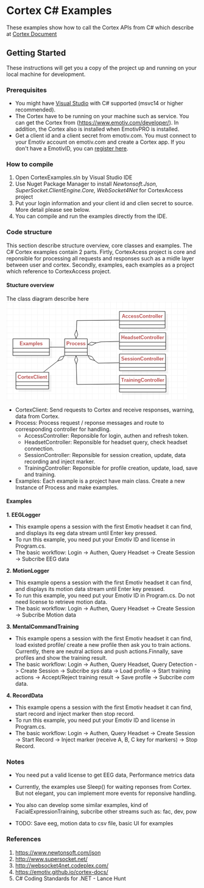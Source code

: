 # Cortex C# Examples
These examples show how to call the Cortex APIs from C# which describe at [Cortex Document](https://emotiv.github.io/cortex-docs/)

## Getting Started
These instructions will get you a copy of the project up and running on your local machine for development.
### Prerequisites
* You might have [Visual Studio](https://www.visualstudio.com/) with C# supported (msvc14 or higher recommended).
* The Cortex have to be running on your machine such as service. You can get the Cortex from (https://www.emotiv.com/developer/). In addition, the Cortex also is installed when EmotivPRO is installed.
* Get a client id and a client secret from emotiv.com. You must connect to your Emotiv account on emotiv.com and create a Cortex app. If you don't have a EmotivID, you can [register here](https://id.emotivcloud.com/eoidc/account/registration/).

### How to compile
<!-- how to compile  -->
1. Open CortexExamples.sln by Visual Studio IDE
2. Use Nuget Package Manager to install _Newtonsoft.Json, SuperSocket.ClientEngine.Core, WebSocket4Net_ for CortexAccess project
3. Put your login information and your client id and clien secret to source. More detail please see below.
4. You can compile and run the examples directly from the IDE.

### Code structure
<!-- Code structure :overview about projects, classes in CortexAccess project and other examples-->
This section describe structure overview, core classes and examples. The C# Cortex examples contain 2 parts. Firtly, CortexAcess project is core and reponsible for processing all requests and responses such as a midle layer between user and cortex. Secondly, examples, each examples as a project which reference to CortexAccess project.
<!-- Structure overview -->
#### Stucture overview
The class diagram describe here
![Class Diagram](/Resources/Images/classDiagram.png)

* CortexClient: Send requests to Cortex and receive responses, warning, data from Cortex.
* Process: Process request / reponse messages and route to corresponding controller for handling.
  * AccessController: Reponsible for login, authen and refresh token.
  * HeadsetController: Reponsible for headset query, check headset connection.
  * SessionController: Reponsible for session creation, update, data recording and inject marker.
  * TrainingController: Reponsible for profile creation, update, load, save and training.
* Examples: Each example is a project have main class. Create a new Instance of Process and make examples.

#### Examples
**1. EEGLogger**
* This example opens a session with the first Emotiv headset it can find, and displays its eeg data stream until Enter key pressed. 
* To run this example, you need put your Emotiv ID and license in Program.cs.
* The basic workflow: Login -> Authen, Query Headset -> Create Session -> Subcribe EEG data

**2. MotionLogger**
* This example opens a session with the first Emotiv headset it can find, and displays its motion data stream until Enter key pressed.
* To run this example, you need put your Emotiv ID in Program.cs. Do not need license to retrieve motion data.
* The basic workflow: Login -> Authen, Query Headset -> Create Session -> Subcribe Motion data 

**3. MentalCommandTraining**
* This example opens a session with the first Emotiv headset it can find, load existed profile/ create a new profile then ask you to train actions. Currently, there are neutral actions and push actions.Finnally, save profiles and show the training result.
* The basic workflow: Login -> Authen, Query Headset, Query Detection -> Create Session -> Subcribe _sys_ data -> Load profile -> Start training actions -> Accept/Reject training result -> Save profile -> Subcribe _com_ data.

**4. RecordData**
* This example opens a session with the first Emotiv headset it can find, start record and inject marker then stop record.
* To run this example, you need put your Emotiv ID and license in Program.cs.
* The basic workflow: Login -> Authen, Query Headset -> Create Session -> Start Record -> Inject marker (receive A, B, C key for markers) -> Stop Record.

### Notes
* You need put a valid license to get EEG data, Performance metrics data
* Currently, the examples use Sleep() for waiting reponses from Cortex. But not elegant, you can implement more events for reponsive handling.
* You also can develop some similar examples, kind of FacialExpressionTraining, subcribe other streams such as: fac, dev, pow

* TODO: Save eeg, motion data to csv file, basic UI for examples

### References
1. https://www.newtonsoft.com/json
2. http://www.supersocket.net/
3. http://websocket4net.codeplex.com/
4. https://emotiv.github.io/cortex-docs/
5. C# Coding Standards for .NET - Lance Hunt
